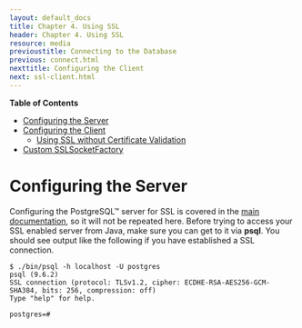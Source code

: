 ```yaml
---
layout: default_docs
title: Chapter 4. Using SSL
header: Chapter 4. Using SSL
resource: media
previoustitle: Connecting to the Database
previous: connect.html
nexttitle: Configuring the Client
next: ssl-client.html
---
```


**Table of Contents**

* [Configuring the Server](ssl.html#ssl-server)
* [Configuring the Client](ssl-client.html)
	* [Using SSL without Certificate Validation](ssl-client.html#nonvalidating)
* [Custom SSLSocketFactory](ssl-factory.html)

<a name="ssl-server"></a>
# Configuring the Server

Configuring the PostgreSQL™ server for SSL is covered in the [main
documentation](http://www.postgresql.org/docs/current/static/ssl-tcp.html),
so it will not be repeated here. Before trying to access your SSL enabled
server from Java, make sure you can get to it via **psql**. You should
see output like the following if you have established a SSL  connection. 

```
$ ./bin/psql -h localhost -U postgres
psql (9.6.2)
SSL connection (protocol: TLSv1.2, cipher: ECDHE-RSA-AES256-GCM-SHA384, bits: 256, compression: off)
Type "help" for help.

postgres=#
```
